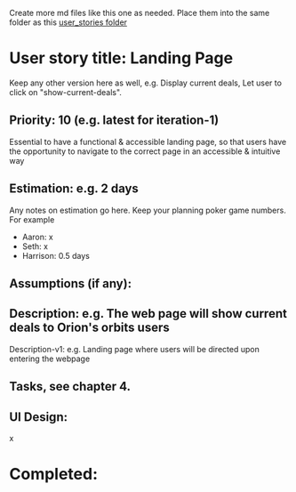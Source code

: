 Create more md files like this one as needed. Place them into the same folder 
as this [user_stories folder](./)

# User story title: Landing Page

Keep any other version here as well, e.g. Display current deals, Let user to click on "show-current-deals".

## Priority: 10 (e.g. latest for iteration-1)
Essential to have a functional & accessible landing page, so that users have the opportunity to navigate to the correct page in an accessible & intuitive way

## Estimation: e.g. 2 days
Any notes on estimation go here. Keep your planning poker game numbers. For example
* Aaron: x
* Seth: x
* Harrison: 0.5 days

## Assumptions (if any):

## Description: e.g. The web page will show current deals to Orion's orbits users

Description-v1: e.g. Landing page where users will be directed upon entering the webpage

## Tasks, see chapter 4.


## UI Design:
x

# Completed:

